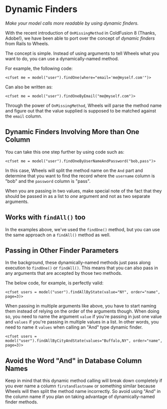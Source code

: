 # Dynamic Finders

*Make your model calls more readable by using dynamic finders.*

With the recent introduction of `OnMissingMethod` in ColdFusion 8 (Thanks, Adobe!), we have been able to port over the concept of _dynamic finders_ from Rails to Wheels.

The concept is simple. Instead of using arguments to tell Wheels what you want to do, you can use a dynamically-named method.

For example, the following code:

	<cfset me = model("user").findOne(where="email='me@myself.com'")>

Can also be written as:

	<cfset me = model("user").findOneByEmail("me@myself.com")>

Through the power of `OnMissingMethod`, Wheels will parse the method name and figure out that the value supplied is supposed to be matched against the `email` column.

## Dynamic Finders Involving More than One Column

You can take this one step further by using code such as:

	<cfset me = model("user").findOneByUserNameAndPassword("bob,pass")>

In this case, Wheels will split the method name on the `And` part and determine that you want to find the record where the `username` column is "bob" and the `password` column is "pass".

When you are passing in two values, make special note of the fact that they should be passed in as a list to *one* argument and not as two separate arguments.

## Works with `findAll()` too

In the examples above, we've used the `findOne()` method, but you can use the same approach on a `findAll()` method as well.

## Passing in Other Finder Parameters

In the background, these dynamically-named methods just pass along execution to `findOne()` or `findAll()`. This means that you can also pass in any arguments that are accepted by those two methods.

The below code, for example, is perfectly valid:

	<cfset users = model("user").findAllByState(value="NY", order="name", page=3)>

When passing in multiple arguments like above, you have to start naming them instead of relying on the order of the arguments though. When doing so, you need to name the argument `value` if you're passing in just one value and `values` if you're passing in multiple values in a list. In other words, you need to name it `values` when calling an "And" type dynamic finder.

	<cfset users = model("user").findAllByCityAndState(values="Buffalo,NY", order="name", page=3)>

## Avoid the Word "And" in Database Column Names

Keep in mind that this dynamic method calling will break down completely if you ever name a column `firstandlastname` or something similar because Wheels will then split the method name incorrectly. So avoid using "And" in the column name if you plan on taking advantage of dynamically-named finder methods.